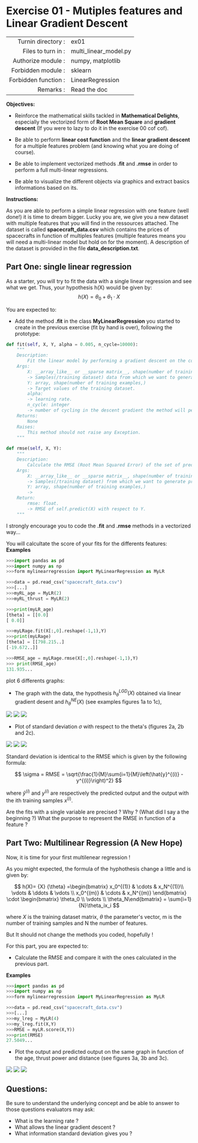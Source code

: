 # Exercise 01 - Mutiples features and Linear Gradient Descent

|                         |                    |
| -----------------------:| ------------------ |
|   Turnin directory :    |  ex01              |
|   Files to turn in :    |  multi_linear\_model.py  |
|   Authorize module :    |  numpy, matplotlib |
|   Forbidden module :    |  sklearn           |
|   Forbidden function :  |  LinearRegression  |
|   Remarks :             |  Read the doc      |

**Objectives:** 

* Reinforce the mathematical skills tackled in **Mathematical Delights**, especially the vectorized form of __Root Mean Square__ and __gradient descent__ (If you were to lazy to do it in the exercise 00 cof cof).
* Be able to perform  __linear cost function__ and the __linear gradient descent__ for a multiple features problem (and knowing what you are doing of course).

* Be able to implement vectorized methods **.fit** and **.rmse** in order to perform a full multi-linear regressions.

* Be able to visualize the different objects via graphics and extract basics informations based on its.


**Instructions:**

As you are able to perform a simple linear regression with one feature (well done!) it is time to dream bigger.
Lucky you are, we give you a new dataset with multiple features that you will find in the ressources attached.
The dataset is called __spacecraft_data.csv__ which contains the prices of spacecrafts in function of multiples features (multiple features means you will need a multi-linear model but hold on for the moment). A description of the dataset is provided in the file __data_description.txt__.

## Part One: single linear regression

As a starter, you will try to fit the data with a single linear regression and see what we get.
Thus, your hypothesis h(X) would be given by:
$$
h(X) = \theta_0 + \theta_1 \cdot X
$$

You are expected to:
* Add the method **.fit** in the class **MyLinearRegression** you started to create in the previous exercise (fit by hand is over), following the prototype:
```python
def fit(self, X, Y, alpha = 0.005, n_cycle=10000):
	"""
	Description:
		Fit the linear model by performing a gradient descent on the cost function.
	Args:
		X: __array_like__ or __sparse matrix__, shape(number of training examples, number of features)
		-> Samples(/training dataset) data from which we want to generate predicted values.
		Y: array, shape(number of training examples,)
		-> Target values of the training dataset.
		alpha:
		-> learning rate.
		n_cycle: integer
		-> number of cycling in the descent gradient the method will perform.
	Returns:
		None
	Raises:
		This method should not raise any Exception.
	"""

def rmse(self, X, Y):
	"""
	Description:
		Calculate the RMSE (Root Mean Squared Error) of the set of predicted values with respect to Y.
	Args:
		X: __array_like__ or __sparse matrix__, shape(number of training examples, number of features)
		-> Samples(/training dataset) from which we want to generate predicted values.
		Y: array, shape(number of training examples,)
		->
	Return:
		rmse: float.
		-> RMSE of self.predict(X) with respect to Y.
	"""
```
I strongly encourage you to code the **.fit** and **.rmse** methods in a vectorized way...

You will calcultate the score of your fits for the differents features:
**Examples**
```python
>>>import pandas as pd
>>>import numpy as np
>>>form mylinearregression import MyLinearRegression as MyLR

>>>data = pd.read_csv("spacecraft_data.csv")
>>>[...]
>>>myRL_age = MyLR(2)
>>>myRL_thrust = MyLR(2)

>>>print(myLR_age)
[theta] = [[0.0]
[ 0.0]]

>>>myLRage.fit(X[:,0].reshape(-1,1),Y)
>>>print(myLRage)
[theta] = [[798.215..]
[-19.672..]]

>>>RMSE_age = myLRage.rmse(X[:,0].reshape(-1,1),Y)
>>> print(RMSE_age)
131.935...

```

plot 6 differents graphs:
* The graph with the data, the hypothesis $h_{{\theta}}^{LGD}({X})$ obtained via linear gradient desent and $h_{{\theta}}^{NE}({X})$ (see examples figures 1a to 1c),

<img src="day01/assets/Figure_1a_price_vs_age.png" />

<img src="day01/assets/Figure_1b_price_vs_thrust.png" />

<img src="day01/assets/Figure_1c_price_vs_Tmeters.png" />


* Plot of standard deviation $\sigma$ with respect to the theta's (figures 2a, 2b and 2c).

<img src="day01/assets/Figure_2a_std_deviation_vs_age.png" />

<img src="day01/assets/Figure_2b_std_deviation_vs_thrust.png" />

<img src="day01/assets/Figure_2c_std_deviation_vs_Tmeters.png" />

Standard deviation is identical to the  RMSE which is given by the following formula:

$$
\sigma = RMSE = \sqrt{\frac{1}{M}\sum{i=1}{M}\left(\hat{y}^{(i)} - y^{(i)}\right)^2}
$$

where $\hat{y}^{(i)}$ and $y^(i)$ are respectively the predicted output and the output with the ith training samples $x^{(i)}$.


Are the fits with a single variable are precised ? Why ? (What did I say a the beginning ?)
What the purpose to represent the RMSE in function of a feature ?


## Part Two: Multilinear Regression (A New Hope)
Now, it is time for your first multilenear regression !

As you might expected, the formula of the hyphothesis change a little and is given by:
<br>

$$
h(X)= {X} {\theta}
  =\begin{bmatrix} x_0^{(1)} & \cdots & x_N^{(1)}\\ \vdots & \ddots & \vdots \\ x_0^{(m)} & \cdots & x_N^{(m)}  \end{bmatrix} \cdot \begin{bmatrix} \theta_0 \\ \vdots \\ \theta_N\end{bmatrix}
  = \sum{i=1}{N}\theta_ix_i
$$

where ${X}$ is the training dataset matrix, ${\theta}$ the parameter's vector, m is the number of training samples and N the number of features.

But It should not change the methods you coded, hopefully !

For this part, you are expected to:
* Calculate the RMSE and compare it with the ones calculated in the previous part.

**Examples**
```python
>>>import pandas as pd
>>>import numpy as np
>>>form mylinearregression import MyLinearRegression as MyLR

>>>data = pd.read_csv("spacecraft_data.csv")
>>>[...]
>>>my_lreg = MyLR(4)
>>>my_lreg.fit(X,Y)
>>>RMSE = myLR.score(X,Y))
>>>print(RMSE)
27.5049...
```

* Plot the output and predicted output on the same graph in function of the age, thrust power and distance (see figures 3a, 3b and 3c).

<img src="day01/assets/Figure_1a_price_vs_theta.png" />

<img src="day01/assets/Figure_1b_price_vs_theta.png" />

<img src="day01/assets/Figure_1c_price_vs_theta.png" />


## Questions:

Be sure to understand the underlying concept and be able to answer to those questions evaluators may ask:
* What is the learning rate ?
* What allows the linear gradient descent ?
* What information standard deviation gives you ?


